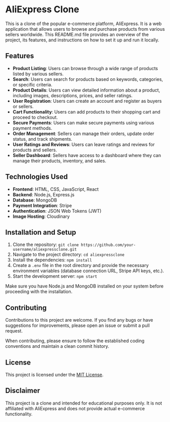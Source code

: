 # AliExpress Clone

This is a clone of the popular e-commerce platform, AliExpress. It is a web application that allows users to browse and purchase products from various sellers worldwide. This README.md file provides an overview of the project, its features, and instructions on how to set it up and run it locally.

## Features

- **Product Listing**: Users can browse through a wide range of products listed by various sellers.
- **Search**: Users can search for products based on keywords, categories, or specific criteria.
- **Product Details**: Users can view detailed information about a product, including images, descriptions, prices, and seller ratings.
- **User Registration**: Users can create an account and register as buyers or sellers.
- **Cart Functionality**: Users can add products to their shopping cart and proceed to checkout.
- **Secure Payments**: Users can make secure payments using various payment methods.
- **Order Management**: Sellers can manage their orders, update order status, and track shipments.
- **User Ratings and Reviews**: Users can leave ratings and reviews for products and sellers.
- **Seller Dashboard**: Sellers have access to a dashboard where they can manage their products, inventory, and sales.

## Technologies Used

- **Frontend**: HTML, CSS, JavaScript, React
- **Backend**: Node.js, Express.js
- **Database**: MongoDB
- **Payment Integration**: Stripe
- **Authentication**: JSON Web Tokens (JWT)
- **Image Hosting**: Cloudinary

## Installation and Setup

1. Clone the repository: `git clone https://github.com/your-username/aliexpressclone.git`
2. Navigate to the project directory: `cd aliexpressclone`
3. Install the dependencies: `npm install`
4. Create a `.env` file in the root directory and provide the necessary environment variables (database connection URL, Stripe API keys, etc.).
5. Start the development server: `npm start`

Make sure you have Node.js and MongoDB installed on your system before proceeding with the installation.

## Contributing

Contributions to this project are welcome. If you find any bugs or have suggestions for improvements, please open an issue or submit a pull request.

When contributing, please ensure to follow the established coding conventions and maintain a clean commit history.

## License

This project is licensed under the [MIT License](LICENSE).

## Disclaimer

This project is a clone and intended for educational purposes only. It is not affiliated with AliExpress and does not provide actual e-commerce functionality.

